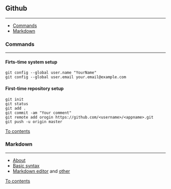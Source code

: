 ## Github

---

* [Commands](#commands)
* [Markdown](#markdown)

### Commands

---

#### Firts-time system setup

```
git config --global user.name "YourName"
git config --global user.email your.email@example.com
```

#### First-time repository setup

```
git init
git status
git add .
git commit -am "Your comment"
git remote add orogin https://github.com/<username>/<appname>.git
git push -u origin master
```

[To contents](#github)

### Markdown

---

* [About](https://help.github.com/articles/about-writing-and-formatting-on-github/)
* [Basic syntax](https://help.github.com/articles/basic-writing-and-formatting-syntax/)
* [Markdown editor](https://stackedit.io/editor) and [other](https://jbt.github.io/markdown-editor/)

[To contents](#github)

